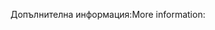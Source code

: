 <span data-ttu-id="028af-101">Допълнителна информация:</span><span class="sxs-lookup"><span data-stu-id="028af-101">More information:</span></span>